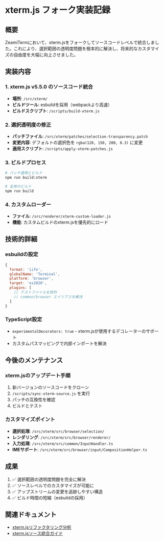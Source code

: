 # xterm.js フォーク実装記録

## 概要
ZeamiTermにおいて、xterm.jsをフォークしてソースコードレベルで統合しました。これにより、選択範囲の透明度問題を根本的に解決し、将来的なカスタマイズの自由度を大幅に向上させました。

## 実装内容

### 1. xterm.js v5.5.0 のソースコード統合
- **場所**: `/src/xterm/`
- **ビルドツール**: esbuildを採用（webpackより高速）
- **ビルドスクリプト**: `/scripts/build-xterm.js`

### 2. 選択透明度の修正
- **パッチファイル**: `/src/xterm/patches/selection-transparency.patch`
- **変更内容**: デフォルトの選択色を `rgba(120, 150, 200, 0.3)` に変更
- **適用スクリプト**: `/scripts/apply-xterm-patches.js`

### 3. ビルドプロセス
```bash
# パッチ適用とビルド
npm run build:xterm

# 全体のビルド
npm run build
```

### 4. カスタムローダー
- **ファイル**: `/src/renderer/xterm-custom-loader.js`
- **機能**: カスタムビルドのxterm.jsを優先的にロード

## 技術的詳細

### esbuildの設定
```javascript
{
  format: 'iife',
  globalName: 'Terminal',
  platform: 'browser',
  target: 'es2020',
  plugins: [
    // テストファイルを除外
    // common/browser エイリアスを解決
  ]
}
```

### TypeScript設定
- `experimentalDecorators: true` - xterm.jsが使用するデコレーターのサポート
- カスタムパスマッピングで内部インポートを解決

## 今後のメンテナンス

### xterm.jsのアップデート手順
1. 新バージョンのソースコードをクローン
2. `/scripts/sync-xterm-source.js` を実行
3. パッチの互換性を確認
4. ビルドとテスト

### カスタマイズポイント
- **選択処理**: `/src/xterm/src/browser/selection/`
- **レンダリング**: `/src/xterm/src/browser/renderer/`
- **入力処理**: `/src/xterm/src/common/InputHandler.ts`
- **IMEサポート**: `/src/xterm/src/browser/input/CompositionHelper.ts`

## 成果
1. ✅ 選択範囲の透明度問題を完全に解決
2. ✅ ソースレベルでのカスタマイズが可能に
3. ✅ アップストリームの変更を追跡しやすい構造
4. ✅ ビルド時間の短縮（esbuildの採用）

## 関連ドキュメント
- [xterm.jsリファクタリング分析](./analysis/xterm-refactoring-analysis.md)
- [xterm.jsソース統合ガイド](./xterm-source-integration.md)